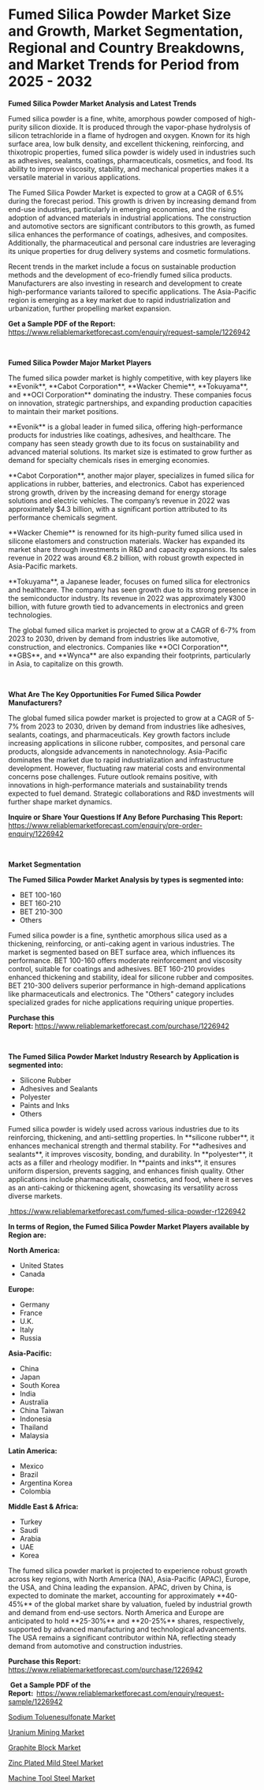 <p><h1>Fumed Silica Powder Market Size and Growth, Market Segmentation, Regional and Country Breakdowns, and Market Trends for Period from 2025 -  2032</h1></p><p><strong>Fumed Silica Powder Market Analysis and Latest Trends</strong></p>
<p><p>Fumed silica powder is a fine, white, amorphous powder composed of high-purity silicon dioxide. It is produced through the vapor-phase hydrolysis of silicon tetrachloride in a flame of hydrogen and oxygen. Known for its high surface area, low bulk density, and excellent thickening, reinforcing, and thixotropic properties, fumed silica powder is widely used in industries such as adhesives, sealants, coatings, pharmaceuticals, cosmetics, and food. Its ability to improve viscosity, stability, and mechanical properties makes it a versatile material in various applications.</p><p>The Fumed Silica Powder Market is expected to grow at a CAGR of 6.5% during the forecast period. This growth is driven by increasing demand from end-use industries, particularly in emerging economies, and the rising adoption of advanced materials in industrial applications. The construction and automotive sectors are significant contributors to this growth, as fumed silica enhances the performance of coatings, adhesives, and composites. Additionally, the pharmaceutical and personal care industries are leveraging its unique properties for drug delivery systems and cosmetic formulations.</p><p>Recent trends in the market include a focus on sustainable production methods and the development of eco-friendly fumed silica products. Manufacturers are also investing in research and development to create high-performance variants tailored to specific applications. The Asia-Pacific region is emerging as a key market due to rapid industrialization and urbanization, further propelling market expansion.</p></p>
<p><strong>Get a Sample PDF of the Report:&nbsp;</strong> <a href="https://www.reliablemarketforecast.com/enquiry/request-sample/1226942?utm_campaign=1169&utm_medium=2&utm_source=Github&utm_content=ia&utm_term=27012025&utm_id=fumed-silica-powder">https://www.reliablemarketforecast.com/enquiry/request-sample/1226942</a></p>
<p>&nbsp;</p>
<p><strong>Fumed Silica Powder Major Market Players</strong></p>
<p><p>The fumed silica powder market is highly competitive, with key players like **Evonik**, **Cabot Corporation**, **Wacker Chemie**, **Tokuyama**, and **OCI Corporation** dominating the industry. These companies focus on innovation, strategic partnerships, and expanding production capacities to maintain their market positions.</p><p>**Evonik** is a global leader in fumed silica, offering high-performance products for industries like coatings, adhesives, and healthcare. The company has seen steady growth due to its focus on sustainability and advanced material solutions. Its market size is estimated to grow further as demand for specialty chemicals rises in emerging economies.</p><p>**Cabot Corporation**, another major player, specializes in fumed silica for applications in rubber, batteries, and electronics. Cabot has experienced strong growth, driven by the increasing demand for energy storage solutions and electric vehicles. The company’s revenue in 2022 was approximately $4.3 billion, with a significant portion attributed to its performance chemicals segment.</p><p>**Wacker Chemie** is renowned for its high-purity fumed silica used in silicone elastomers and construction materials. Wacker has expanded its market share through investments in R&D and capacity expansions. Its sales revenue in 2022 was around €8.2 billion, with robust growth expected in Asia-Pacific markets.</p><p>**Tokuyama**, a Japanese leader, focuses on fumed silica for electronics and healthcare. The company has seen growth due to its strong presence in the semiconductor industry. Its revenue in 2022 was approximately ¥300 billion, with future growth tied to advancements in electronics and green technologies.</p><p>The global fumed silica market is projected to grow at a CAGR of 6-7% from 2023 to 2030, driven by demand from industries like automotive, construction, and electronics. Companies like **OCI Corporation**, **GBS**, and **Wynca** are also expanding their footprints, particularly in Asia, to capitalize on this growth.</p></p>
<p>&nbsp;</p>
<p><strong>What Are The Key Opportunities For Fumed Silica Powder Manufacturers?</strong></p>
<p><p>The global fumed silica powder market is projected to grow at a CAGR of 5-7% from 2023 to 2030, driven by demand from industries like adhesives, sealants, coatings, and pharmaceuticals. Key growth factors include increasing applications in silicone rubber, composites, and personal care products, alongside advancements in nanotechnology. Asia-Pacific dominates the market due to rapid industrialization and infrastructure development. However, fluctuating raw material costs and environmental concerns pose challenges. Future outlook remains positive, with innovations in high-performance materials and sustainability trends expected to fuel demand. Strategic collaborations and R&D investments will further shape market dynamics.</p></p>
<p><strong>Inquire or Share Your Questions If Any Before Purchasing This Report:</strong> <a href="https://www.reliablemarketforecast.com/enquiry/pre-order-enquiry/1226942?utm_campaign=1169&utm_medium=2&utm_source=Github&utm_content=ia&utm_term=27012025&utm_id=fumed-silica-powder">https://www.reliablemarketforecast.com/enquiry/pre-order-enquiry/1226942</a></p>
<p>&nbsp;</p>
<p><strong>Market Segmentation</strong></p>
<p><strong>The Fumed Silica Powder Market Analysis by types is segmented into:</strong></p>
<p><ul><li>BET 100-160</li><li>BET 160-210</li><li>BET 210-300</li><li>Others</li></ul></p>
<p><p>Fumed silica powder is a fine, synthetic amorphous silica used as a thickening, reinforcing, or anti-caking agent in various industries. The market is segmented based on BET surface area, which influences its performance. BET 100-160 offers moderate reinforcement and viscosity control, suitable for coatings and adhesives. BET 160-210 provides enhanced thickening and stability, ideal for silicone rubber and composites. BET 210-300 delivers superior performance in high-demand applications like pharmaceuticals and electronics. The "Others" category includes specialized grades for niche applications requiring unique properties.</p></p>
<p><strong>Purchase this Report:&nbsp;</strong><a href="https://www.reliablemarketforecast.com/purchase/1226942?utm_campaign=1169&utm_medium=2&utm_source=Github&utm_content=ia&utm_term=27012025&utm_id=fumed-silica-powder">https://www.reliablemarketforecast.com/purchase/1226942</a></p>
<p>&nbsp;</p>
<p><strong>The Fumed Silica Powder Market Industry Research by Application is segmented into:</strong></p>
<p><ul><li>Silicone Rubber</li><li>Adhesives and Sealants</li><li>Polyester</li><li>Paints and Inks</li><li>Others</li></ul></p>
<p><p>Fumed silica powder is widely used across various industries due to its reinforcing, thickening, and anti-settling properties. In **silicone rubber**, it enhances mechanical strength and thermal stability. For **adhesives and sealants**, it improves viscosity, bonding, and durability. In **polyester**, it acts as a filler and rheology modifier. In **paints and inks**, it ensures uniform dispersion, prevents sagging, and enhances finish quality. Other applications include pharmaceuticals, cosmetics, and food, where it serves as an anti-caking or thickening agent, showcasing its versatility across diverse markets.</p></p>
<p><a href="https://www.reliablemarketforecast.com/fumed-silica-powder-r1226942?utm_campaign=1169&utm_medium=2&utm_source=Github&utm_content=ia&utm_term=27012025&utm_id=fumed-silica-powder">&nbsp;https://www.reliablemarketforecast.com/fumed-silica-powder-r1226942</a></p>
<p><strong>In terms of Region, the Fumed Silica Powder Market Players available by Region are:</strong></p>
<p>
    <p> <strong> North America: </strong>
        <ul>
            <li>United States</li>
            <li>Canada</li>
        </ul>
        </p> 
    <p> <strong> Europe: </strong>
        <ul>
            <li>Germany</li>
            <li>France</li>
            <li>U.K.</li>
            <li>Italy</li>
            <li>Russia</li>
        </ul>
        </p> 
    <p> <strong> Asia-Pacific: </strong>
        <ul>
            <li>China</li>
            <li>Japan</li>
            <li>South Korea</li>
            <li>India</li>
            <li>Australia</li>
            <li>China Taiwan</li>
            <li>Indonesia</li>
            <li>Thailand</li>
            <li>Malaysia</li>
        </ul>
        </p> 
    <p> <strong> Latin America: </strong>
        <ul>
            <li>Mexico</li>
            <li>Brazil</li>
            <li>Argentina Korea</li>
            <li>Colombia</li>
        </ul>
        </p> 
    <p> <strong> Middle East & Africa: </strong>
        <ul>
            <li>Turkey</li>
            <li>Saudi</li>
            <li>Arabia</li>
            <li>UAE</li>
            <li>Korea</li>
        </ul>
    </p>
    </p>
<p><p>The fumed silica powder market is projected to experience robust growth across key regions, with North America (NA), Asia-Pacific (APAC), Europe, the USA, and China leading the expansion. APAC, driven by China, is expected to dominate the market, accounting for approximately **40-45%** of the global market share by valuation, fueled by industrial growth and demand from end-use sectors. North America and Europe are anticipated to hold **25-30%** and **20-25%** shares, respectively, supported by advanced manufacturing and technological advancements. The USA remains a significant contributor within NA, reflecting steady demand from automotive and construction industries.</p></p>
<p><strong>Purchase this Report: </strong><a href="https://www.reliablemarketforecast.com/purchase/1226942?utm_campaign=1169&utm_medium=2&utm_source=Github&utm_content=ia&utm_term=27012025&utm_id=fumed-silica-powder">https://www.reliablemarketforecast.com/purchase/1226942</a></p>
<p>&nbsp;<strong>Get a Sample PDF of the Report:&nbsp;&nbsp;</strong><a href="https://www.reliablemarketforecast.com/enquiry/request-sample/1226942?utm_campaign=1169&utm_medium=2&utm_source=Github&utm_content=ia&utm_term=27012025&utm_id=fumed-silica-powder">https://www.reliablemarketforecast.com/enquiry/request-sample/1226942</a></p>
<p><strong></strong></p>
<p><p><a href="https://github.com/castoriffic/Market-Research-Report-List-5/blob/main/sodium-toluenesulfonate-market.md?utm_campaign=1169&utm_medium=2&utm_source=Github&utm_content=ia&utm_term=27012025&utm_id=fumed-silica-powder">Sodium Toluenesulfonate Market</a></p><p><a href="https://github.com/mookiesville/Market-Research-Report-List-1/blob/main/uranium-mining-market.md?utm_campaign=1169&utm_medium=2&utm_source=Github&utm_content=ia&utm_term=27012025&utm_id=fumed-silica-powder">Uranium Mining Market</a></p><p><a href="https://github.com/willjis/Market-Research-Report-List-1/blob/main/graphite-block-market.md?utm_campaign=1169&utm_medium=2&utm_source=Github&utm_content=ia&utm_term=27012025&utm_id=fumed-silica-powder">Graphite Block Market</a></p><p><a href="https://github.com/marlanamarvn/Market-Research-Report-List-1/blob/main/zinc-plated-mild-steel-market.md?utm_campaign=1169&utm_medium=2&utm_source=Github&utm_content=ia&utm_term=27012025&utm_id=fumed-silica-powder">Zinc Plated Mild Steel Market</a></p><p><a href="https://github.com/XavierTyler76/Market-Research-Report-List-1/blob/main/machine-tool-steel-market.md?utm_campaign=1169&utm_medium=2&utm_source=Github&utm_content=ia&utm_term=27012025&utm_id=fumed-silica-powder">Machine Tool Steel Market</a></p></p>